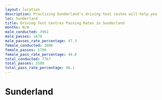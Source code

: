 ```yaml
---
layout: location
description: Practising Sunderland's driving test routes will help you become more confident in your gear-changing abilities.
loc: Sunderland
title: Driving Test Centres Passing Rates in Sunderland
months: N/A
male_conducted: 3961
male_passes: 1874
male_passes_rate_percentage: 47.3
female_conducted: 3806
female_passes: 1706
female_pass_rate_percentage: 44.8
total_conducted: 7767
total_passes: 3580
total_pass_rate_percentage: 46.1
---
```


# Sunderland

